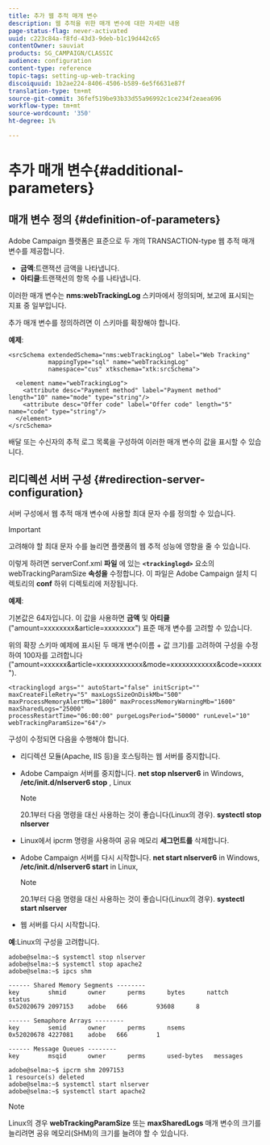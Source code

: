 ```yaml
---
title: 추가 웹 추적 매개 변수
description: 웹 추적을 위한 매개 변수에 대한 자세한 내용
page-status-flag: never-activated
uuid: c223c84a-f8fd-43d3-9deb-b1c19d442c65
contentOwner: sauviat
products: SG_CAMPAIGN/CLASSIC
audience: configuration
content-type: reference
topic-tags: setting-up-web-tracking
discoiquuid: 1b2ae224-8406-4506-b589-6e5f6631e87f
translation-type: tm+mt
source-git-commit: 36fef519be93b33d55a96992c1ce234f2eaea696
workflow-type: tm+mt
source-wordcount: '350'
ht-degree: 1%

---
```



# 추가 매개 변수{#additional-parameters}

## 매개 변수 정의 {#definition-of-parameters}

Adobe Campaign 플랫폼은 표준으로 두 개의 TRANSACTION-type 웹 추적 매개 변수를 제공합니다.

* **금액**:트랜잭션 금액을 나타냅니다.
* **아티클**:트랜잭션의 항목 수를 나타냅니다.

이러한 매개 변수는 **nms:webTrackingLog** 스키마에서 정의되며, 보고에 표시되는 지표 중 일부입니다.

추가 매개 변수를 정의하려면 이 스키마를 확장해야 합니다.

**예제**:

```
<srcSchema extendedSchema="nms:webTrackingLog" label="Web Tracking"
           mappingType="sql" name="webTrackingLog" 
           namespace="cus" xtkschema="xtk:srcSchema">

  <element name="webTrackingLog">
    <attribute desc="Payment method" label="Payment method" length="10" name="mode" type="string"/>
    <attribute desc="Offer code" label="Offer code" length="5" name="code" type="string"/>
  </element>
</srcSchema>
```

배달 또는 수신자의 추적 로그 목록을 구성하여 이러한 매개 변수의 값을 표시할 수 있습니다.

## 리디렉션 서버 구성 {#redirection-server-configuration}

서버 구성에서 웹 추적 매개 변수에 사용할 최대 문자 수를 정의할 수 있습니다.

>[!IMPORTANT]
>
>고려해야 할 최대 문자 수를 늘리면 플랫폼의 웹 추적 성능에 영향을 줄 수 있습니다.

이렇게 하려면 serverConf.xml **파일** 에 있는 **`<trackinglogd>`** 요소의 webTrackingParamSize **속성을** 수정합니다. 이 파일은 Adobe Campaign 설치 디렉토리의 **conf** 하위 디렉토리에 저장됩니다.

**예제**:

기본값은 64자입니다. 이 값을 사용하면 **금액** 및 **아티클** (&quot;amount=xxxxxxxx&amp;article=xxxxxxxx&quot;) 표준 매개 변수를 고려할 수 있습니다.

위의 확장 스키마 예제에 표시된 두 매개 변수(이름 + 값 크기)를 고려하여 구성을 수정하여 100자를 고려합니다(&quot;amount=xxxxxx&amp;article=xxxxxxxxxxxx&amp;mode=xxxxxxxxxxxx&amp;code=xxxxx&quot;).

```
<trackinglogd args="" autoStart="false" initScript="" maxCreateFileRetry="5" maxLogsSizeOnDiskMb="500"
maxProcessMemoryAlertMb="1800" maxProcessMemoryWarningMb="1600" maxSharedLogs="25000"
processRestartTime="06:00:00" purgeLogsPeriod="50000" runLevel="10"
webTrackingParamSize="64"/>
```

구성이 수정되면 다음을 수행해야 합니다.

* 리디렉션 모듈(Apache, IIS 등)을 호스팅하는 웹 서버를 중지합니다.
* Adobe Campaign 서버를 중지합니다. **net stop nlserver6** in Windows, **/etc/init.d/nlserver6 stop** , Linux

   >[!NOTE]
   >
   >20.1부터 다음 명령을 대신 사용하는 것이 좋습니다(Linux의 경우). **systectl stop nlserver**

* Linux에서 ipcrm 명령을 사용하여 공유 메모리 **세그먼트를** 삭제합니다.
* Adobe Campaign 서버를 다시 시작합니다. **net start nlserver6** in Windows, **/etc/init.d/nlserver6 start** in Linux,

   >[!NOTE]
   >
   >20.1부터 다음 명령을 대신 사용하는 것이 좋습니다(Linux의 경우). **systectl start nlserver**

* 웹 서버를 다시 시작합니다.

**예**:Linux의 구성을 고려합니다.

```
adobe@selma:~$ systemctl stop nlserver
adobe@selma:~$ systemctl stop apache2
adobe@selma:~$ ipcs shm

------ Shared Memory Segments --------
key        shmid      owner      perms      bytes      nattch     status      
0x52020679 2097153    adobe   666        93608      8                       

------ Semaphore Arrays --------
key        semid      owner      perms      nsems     
0x52020678 4227081    adobe   666        1         

------ Message Queues --------
key        msqid      owner      perms      used-bytes   messages    

adobe@selma:~$ ipcrm shm 2097153                             
1 resource(s) deleted
adobe@selma:~$ systemctl start nlserver
adobe@selma:~$ systemctl start apache2
```

>[!NOTE]
>
>Linux의 경우 **webTrackingParamSize** 또는 **maxSharedLogs** 매개 변수의 크기를 늘리려면 공유 메모리(SHM)의 크기를 늘려야 할 수 있습니다.

